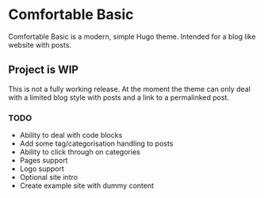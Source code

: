 # Comfortable Basic

Comfortable Basic is a modern, simple Hugo theme. Intended for a blog like website with posts.

## Project is WIP

This is not a fully working release. At the moment the theme can only deal with a limited blog style with posts and a link to a permalinked post.

### TODO

- Ability to deal with code blocks
- Add some tag/categorisation handling to posts
- Ability to click through on categories
- Pages support
- Logo support
- Optional site intro
- Create example site with dummy content